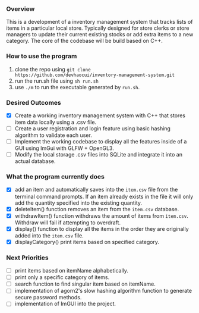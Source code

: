 ### Overview
This is a development of a inventory management system that tracks lists of items in a particular local store. 
Typically designed for store clerks or store managers to update their current existing stocks or add extra items to a new category.
The core of the codebase will be build based on C++.
### How to use the program
1. clone the repo using ``git clone https://github.com/devhaocui/inventory-management-system.git``
2. run the run.sh file using ``sh run.sh``
3. use `./m` to run the executable generated by ``run.sh``.

### Desired Outcomes
- [x] Create a working inventory management system with C++ that stores item data locally using a .csv file.
- [ ] Create a user registration and login feature using basic hashing algorithm to validate each user.
- [ ] Implement the working codebase to display all the features inside of a GUI using ImGui with GLFW + OpenGL3.
- [ ] Modify the local storage .csv files into SQLite and integrate it into an actual database.

### What the program currently does
- [x] add an item and automatically saves into the ``item.csv`` file from the terminal command prompts. If an item already exists in the file it will only add the quantity specified into the existing quantity.
- [x] deleteItem() function removes an item from the ``item.csv`` database.
- [x] withdrawItem() function withdraws the amount of items from ``item.csv``. Withdraw will fail if attempting to overdraft.
- [x] display() function to display all the items in the order they are originally added into the ``item.csv`` file.
- [x] displayCategory() print items based on specified category.
### Next Priorities
- [ ] print items based on itemName alphabetically.
- [ ] print only a specific category of items.
- [ ] search function to find singular item based on itemName.
- [ ] implementation of agorn2's slow hashing algorithm function to generate secure password methods.
- [ ] implementation of ImGUI into the project.
